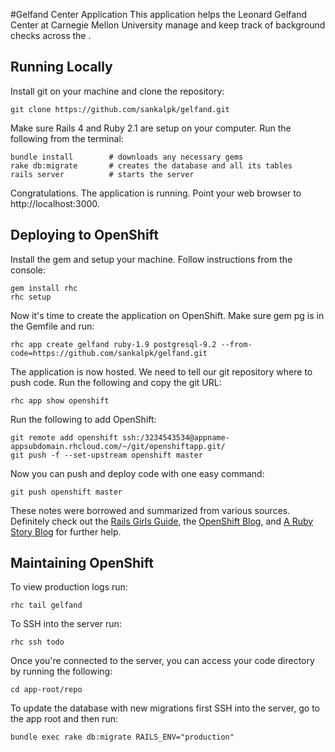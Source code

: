 #Gelfand Center Application
This application helps the Leonard Gelfand Center at Carnegie Mellon University manage and keep track of background checks across the . 
## Running Locally

Install git on your machine and clone the repository:
```console
git clone https://github.com/sankalpk/gelfand.git
```

Make sure Rails 4 and Ruby 2.1 are setup on your computer. Run the following from the terminal:
```console
bundle install        # downloads any necessary gems
rake db:migrate       # creates the database and all its tables
rails server          # starts the server
```

Congratulations. The application is running. Point your web browser to http://localhost:3000.

## Deploying to OpenShift
Install the gem and setup your machine. Follow instructions from the console:
```console
gem install rhc
rhc setup
```

Now it's time to create the application on OpenShift. Make sure gem pg is in the Gemfile and run:
```console
rhc app create gelfand ruby-1.9 postgresql-9.2 --from-code=https://github.com/sankalpk/gelfand.git
```
The application is now hosted. We need to tell our git repository where to push code. Run the following and copy the git URL:

```console
rhc app show openshift 
```
Run the following to add OpenShift:
```console
git remote add openshift ssh:/3234543534@appname-appsubdomain.rhcloud.com/~/git/openshiftapp.git/
git push -f --set-upstream openshift master
```

Now you can push and deploy code with one easy command:
```console
git push openshift master
```
These notes were borrowed and summarized from various sources. Definitely check out the [Rails Girls Guide](http://guides.railsgirls.com/openshift/), the [OpenShift Blog](https://www.openshift.com/blogs/openshift-is-a-rails-friendly-paas-part-1), and [A Ruby Story Blog](http://arubystory.blogspot.com/2013/12/tutorial-todo-rails-openshift.html) for further help.

## Maintaining OpenShift

To view production logs run:
```console
rhc tail gelfand
```

To SSH into the server run:
```console
rhc ssh todo
```
Once you're connected to the server, you can access your code directory by running the following:
```console
cd app-root/repo
```
To update the database with new migrations first SSH into the server, go to the app root and then run:
```console
bundle exec rake db:migrate RAILS_ENV="production"
```
